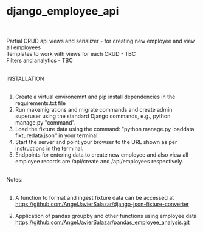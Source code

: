 # django_employee_api <br /> <br />

Partial CRUD api views and serializer - for creating new employee and view all employees <br />
Templates to work with views for each CRUD - TBC <br />
Filters and analytics - TBC <br /><br />

INSTALLATION<br /><br />

1. Create a virtual environemnt and pip install dependencies in the requirements.txt file<br />
2. Run makemigrations and migrate commands and create admin superuser using the standard Django commands, e.g., python manage.py "command".<br />
3. Load the fixture data using the command: "python manage.py loaddata fixturedata.json" in your terminal.<br />
4. Start the server and point your browser to the URL shown as per instructions in the terminal.<br />
5. Endpoints for entering data to create new employee and also view all employee records are /api/create and /api/employees respectively. <br /><br />


Notes:<br /><br />
1. A function to format and ingest fixture data can be accessed at <br />
https://github.com/AngelJavierSalazar/django-json-fixture-converter <br />

2. Application of pandas groupby and other functions using employee data <br />
https://github.com/AngelJavierSalazar/pandas_employee_analysis.git <br />
